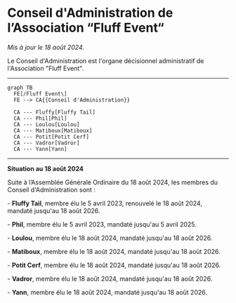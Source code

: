 # Conseil d'Administration de l’Association “Fluff Event“

_Mis à jour le 18 août 2024._

Le Conseil d'Administration est l'organe décisionnel administratif de l'Association "Fluff Event".

---

```mermaid
graph TB
  FE[/Fluff Event\]
  FE --> CA{{Conseil d'Administration}}

  CA --- Fluffy[Fluffy Tail]
  CA --- Phil[Phil]
  CA --- Loulou[Loulou]
  CA --- Matiboux[Matiboux]
  CA --- Potit[Potit Cerf]
  CA --- Vadror[Vadror]
  CA --- Yann[Yann]
```


---

**Situation au 18 août 2024**

Suite à l’Assemblée Générale Ordinaire du 18 août 2024, les membres du Conseil d'Administration sont :

\- **Fluffy Tail**, membre élu le 5 avril 2023, renouvelé le 18 août 2024, mandaté jusqu'au 18 août 2026.

\- **Phil**, membre élu le 5 avril 2023, mandaté jusqu'au 5 avril 2025.

\- **Loulou**, membre élu le 18 août 2024, mandaté jusqu'au 18 août 2026.

\- **Matiboux**, membre élu le 18 août 2024, mandaté jusqu'au 18 août 2026.

\- **Potit Cerf**, membre élu le 18 août 2024, mandaté jusqu'au 18 août 2026.

\- **Vadror**, membre élu le 18 août 2024, mandaté jusqu'au 18 août 2026.

\- **Yann**, membre élu le 18 août 2024, mandaté jusqu'au 18 août 2026.
